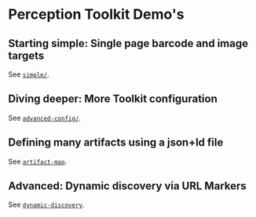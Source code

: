 # Perception Toolkit Demo's

## Starting simple: Single page barcode and image targets

See [`simple/`](./simple/).

## Diving deeper: More Toolkit configuration

See [`advanced-config/`](./advanced-config/).

## Defining many artifacts using a json+ld file

See [`artifact-map`](./artifact-map).

## Advanced: Dynamic discovery via URL Markers

See [`dynamic-discovery`](./dynamic-discovery).